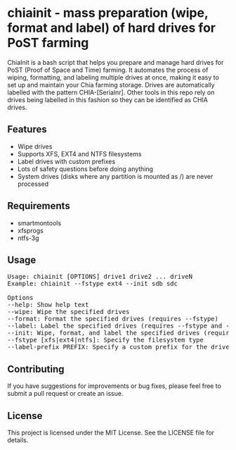 # chiainit - mass preparation (wipe, format and label) of hard drives for PoST farming

ChiaInit is a bash script that helps you prepare and manage hard drives for PoST (Proof of Space and Time) farming. It automates the process of wiping, formatting, and labeling multiple drives at once, making it easy to set up and maintain your Chia farming storage.
Drives are automatically labelled with the pattern CHIA-[Serialnr].
Other tools in this repo rely on drives being labelled in this fashion so they can be identified as CHIA drives.

## Features

- Wipe drives
- Supports XFS, EXT4 and NTFS filesystems
- Label drives with custom prefixes
- Lots of safety questions before doing anything
- System drives (disks where any partition is mounted as /) are never processed

## Requirements

- smartmontools
- xfsprogs
- ntfs-3g

## Usage
<pre>
Usage: chiainit [OPTIONS] drive1 drive2 ... driveN
Example: chiainit --fstype ext4 --init sdb sdc

Options
--help: Show help text
--wipe: Wipe the specified drives
--format: Format the specified drives (requires --fstype)
--label: Label the specified drives (requires --fstype and --label-prefix)
--init: Wipe, format, and label the specified drives (requires --fstype and --label-prefix)
--fstype [xfs|ext4|ntfs]: Specify the filesystem type
--label-prefix PREFIX: Specify a custom prefix for the drive labels (default: CHIA)
</pre>

## Contributing
If you have suggestions for improvements or bug fixes, please feel free to submit a pull request or create an issue.

## License
This project is licensed under the MIT License. See the LICENSE file for details.
